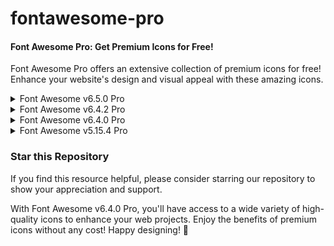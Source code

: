 # fontawesome-pro

#### Font Awesome Pro: Get Premium Icons for Free!

Font Awesome Pro offers an extensive collection of premium icons for free! Enhance your website's design and visual appeal with these amazing icons.

<details>
  <summary>Font Awesome v6.5.0 Pro</summary>
      
Simply add the following CSS links to the <head> section of your HTML file:

```
      <link
        rel="stylesheet"
        href="https://site-assets.fontawesome.com/releases/v6.5.0/css/all.css"
      >

      <link
        rel="stylesheet"
        href="https://site-assets.fontawesome.com/releases/v6.5.0/css/sharp-solid.css"
      >

      <link
        rel="stylesheet"
        href="https://site-assets.fontawesome.com/releases/v6.5.0/css/sharp-regular.css"
      >

      <link
        rel="stylesheet"
        href="https://site-assets.fontawesome.com/releases/v6.5.0/css/sharp-light.css"
      >
      <link
        rel="stylesheet"
        href="https://site-assets.fontawesome.com/releases/v6.5.0/css/duotone.css"
      />
```
  
</details>

<details>
  <summary>Font Awesome v6.4.2 Pro</summary>
  
  Simply add the following CSS links to the <head> section of your HTML file:

```
      <link
        rel="stylesheet"
        href="https://site-assets.fontawesome.com/releases/v6.4.2/css/all.css"
      >

      <link
        rel="stylesheet"
        href="https://site-assets.fontawesome.com/releases/v6.4.2/css/sharp-solid.css"
      >

      <link
        rel="stylesheet"
        href="https://site-assets.fontawesome.com/releases/v6.4.2/css/sharp-regular.css"
      >

      <link
        rel="stylesheet"
        href="https://site-assets.fontawesome.com/releases/v6.4.2/css/sharp-light.css"
      >
      <link
        rel="stylesheet"
        href="https://site-assets.fontawesome.com/releases/v6.4.2/css/duotone.css"
      />
```

</details>

<details>
  <summary>Font Awesome v6.4.0 Pro</summary>
  
 Simply add the following CSS links to the <head> section of your HTML file:

```
    <link
      rel="stylesheet"
      href="https://site-assets.fontawesome.com/releases/v6.4.0/css/all.css"
    />

    <link
      rel="stylesheet"
      href="https://site-assets.fontawesome.com/releases/v6.4.0/css/sharp-solid.css"
    />

    <link
      rel="stylesheet"
      href="https://site-assets.fontawesome.com/releases/v6.4.0/css/sharp-regular.css"
    />

    <link
      rel="stylesheet"
      href="https://site-assets.fontawesome.com/releases/v6.4.0/css/sharp-light.css"
    />

    <link
      rel="stylesheet"
      href="https://site-assets.fontawesome.com/releases/v6.4.0/css/duotone.css"
    />
```
</details>

<details>
  <summary>Font Awesome v5.15.4 Pro</summary>
  
  Simply add the following CSS links to the <head> section of your HTML file:

```
    <link
      rel="stylesheet"
      href="https://site-assets.fontawesome.com/releases/v5.15.4/css/all.css"
    />
    <link
      rel="stylesheet"
      href="https://site-assets.fontawesome.com/releases/v5.15.4/css/duotone.css"
      />
```
</details>

### Star this Repository

If you find this resource helpful, please consider starring our repository to show your appreciation and support.

With Font Awesome v6.4.0 Pro, you'll have access to a wide variety of high-quality icons to enhance your web projects. Enjoy the benefits of premium icons without any cost! Happy designing! 🚀
